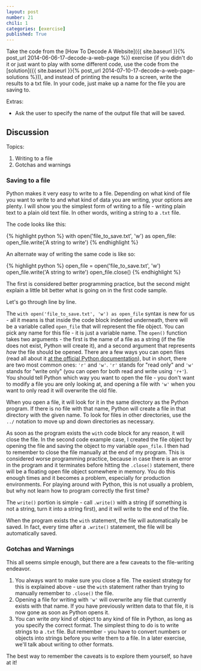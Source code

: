 ```yaml
---
layout: post
number: 21
chili: 1
categories: [exercise]
published: True
---
```


Take the code from the [How To Decode A Website]({{ site.baseurl }}{% post_url 2014-06-06-17-decode-a-web-page %}) exercise (if you didn't do it or just want to play with some different code, use the code from the [solution]({{ site.baseurl }}{% post_url 2014-07-10-17-decode-a-web-page-solutions %})), and instead of printing the results to a screen, write the results to a txt file. In your code, just make up a name for the file you are saving to.

Extras:

* Ask the user to specify the name of the output file that will be saved.

## Discussion

Topics: 

1. Writing to a file
2. Gotchas and warnings

### Saving to a file

Python makes it very easy to write to a file. Depending on what kind of file you want to write to and what kind of data you are writing, your options are plenty. I will show you the simplest form of writing to a file - writing plain text to a plain old text file. In other words, writing a string to a `.txt` file.

The code looks like this: 

{% highlight python %}
  with open('file_to_save.txt', 'w') as open_file:
    open_file.write('A string to write')
{% endhighlight %}

An alternate way of writing the same code is like so:

{% highlight python %}
  open_file = open('file_to_save.txt', 'w')
  open_file.write('A string to write')
  open_file.close()
{% endhighlight %}

The first is considered better programming practice, but the second might explain a little bit better what is going on in the first code sample.

Let's go through line by line. 

The `with open('file_to_save.txt', 'w') as open_file` syntax is new for us - all it means is that inside the code block indented underneath, there will be a variable called `open_file` that will represent the file object. You can pick any name for this file - it is just a variable name. The `open()` function takes two arguments - the first is the name of a file as a string (if the file does not exist, Python will create it), and a second argument that represents _how_ the file should be opened. There are a few ways you can open files (read all about it [at the official Python documentation](https://docs.python.org/3.3/tutorial/inputoutput.html#reading-and-writing-files)), but in short, there are two most common ones: `'r'` and `'w'`. `'r'` stands for "read only" and `'w'` stands for "write only" (you can open for both read and write using `'r+'`). You should tell Python which way you want to open the file - you don't want to modify a file you are only looking at, and opening a file with `'w'` when you want to only read it will overwrite the old file. 

When you open a file, it will look for it in the same directory as the Python program. If there is no file with that name, Python will create a file in that directory with the given name. To look for files in other directories, use the `../` notation to move up and down directories as necessary.

As soon as the program exists the `with` code block for any reason, it will close the file. In the second code example case, I created the file object by opening the file and saving the object to my variable `open_file`. I then had to remember to close the file manually at the end of my program. This is considered worse programming practice, because in case there is an error in the program and it terminates before hitting the `.close()` statement, there will be a floating open file object somewhere in memory. You do this enough times and it becomes a problem, especially for production environments. For playing around with Python, this is not usually a problem, but why not learn how to program correctly the first time?

The `write()` portion is simple - call `.write()` with a string (if something is not a string, turn it into a string first), and it will write to the end of the file.

When the program exists the `with` statement, the file will automatically be saved. In fact, every time after a `.write()` statement, the file will be automatically saved.

### Gotchas and Warnings

This all seems simple enough, but there are a few caveats to the file-writing endeavor. 

1. You always want to make sure you close a file. The easiest strategy for this is explained above - use the `with` statement rather than trying to manually remember to `.close()` the file.
2. Opening a file for writing with `'w'` will overwrite any file that currently exists with that name. If you have previously written data to that file, it is now gone as soon as Python opens it. 
3. You can write _any_ kind of object to any kind of file in Python, as long as you specify the correct format. The simplest thing to do is to write strings to a `.txt` file. But remember - you have to convert numbers or objects into strings before you write them to a file. In a later exercise, we'll talk about writing to other formats.

The best way to remember the caveats is to explore them yourself, so have at it!
